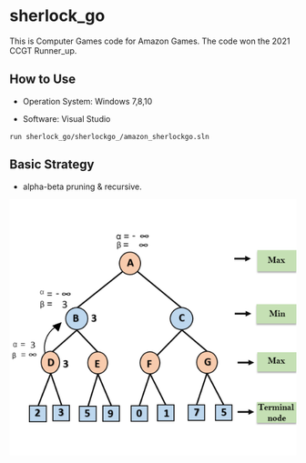 # sherlock_go

This is Computer Games code for Amazon Games. The code won the 2021 CCGT Runner_up.


## How to Use

- Operation System: Windows 7,8,10

- Software: Visual Studio


```
run sherlock_go/sherlockgo_/amazon_sherlockgo.sln
```

## Basic Strategy

- alpha-beta pruning & recursive.

![demo](sherlockgo_/demo.png)